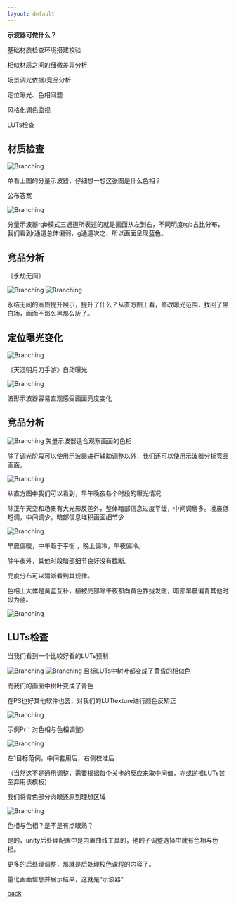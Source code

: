 ```yaml
---
layout: default
---
```


**示波器可做什么？**

基础材质检查环境搭建校验

相似材质之间的细微差异分析

场景调光依据/竞品分析

定位曝光、色相问题

风格化调色监视

LUTs检查


## 材质检查

![Branching](../assets/img/monitor/monitor_show.png)

单看上图的分量示波器，仔细想一想这张图是什么色相？


公布答案

![Branching](../assets/img/monitor/monitor_show2.png)

分量示波器rgb模式三通道所表述的就是画面从左到右，不同明度rgb占比分布，我们看到r通道总体偏弱，g通道次之，所以画面呈现蓝色。



## 竞品分析



《永劫无间》

![Branching](../assets/img/monitor/monitor_show3.png)
![Branching](../assets/img/monitor/monitor_show4.png)

 永结无间的画质提升展示，提升了什么？从直方图上看，修改曝光范围，找回了黑白场，画面不那么黑那么灰了。



## 定位曝光变化

![Branching](../assets/img/monitor/monitor_show5.gif)

《天涯明月刀手游》自动曝光

![Branching](../assets/img/monitor/monitor_show6.gif)

波形示波器容易直观感受画面亮度变化



## 竞品分析

![Branching](../assets/img/monitor/monitor_show7.png)
矢量示波器适合观察画面的色相



除了调光阶段可以使用示波器进行辅助调整以外，我们还可以使用示波器分析竞品画面。

![Branching](../assets/img/monitor/monitor_show8.gif)

从直方图中我们可以看到，早午晚夜各个时段的曝光情况

除正午天空和场景有大光影反差外，整体暗部信息过度平缓，中间调居多。凌晨低短调，中间调少，暗部信息堆积画面细节少

![Branching](../assets/img/monitor/monitor_show9.png)

早晨偏暖，中午趋于平衡 ，晚上偏冷，午夜偏冷。

除午夜外，其他时段暗部细节良好没有截断。

亮度分布可以清晰看到其规律。

色相上大体是黄蓝互补，植被亮部除午夜都向黄色靠拢发暖，暗部早晨偏青其他时段为蓝。

![Branching](../assets/img/monitor/monitor_show10.png)

## LUTs检查

当我们看到一个比较好看的LUTs预制

![Branching](../assets/img/monitor/monitor_show11.png)
![Branching](../assets/img/monitor/monitor_show11a.png)
目标LUTs中树叶都变成了黄昏的相似色

而我们的画面中树叶变成了青色

在PS也好其他软件也罢，对我们的LUTtexture进行颜色反矫正

![Branching](../assets/img/monitor/monitor_show12.png)

示例Pr：对色相与色相调整）

![Branching](../assets/img/monitor/monitor_show13.png)

左1目标范例，中间套用后，右侧校准后

（当然这不是通用调整，需要根据每个关卡的反应来取中间值，亦或逆推LUTs甚至弃用该模板）



我们将青色部分肉眼还原到理想区域

![Branching](../assets/img/monitor/monitor_show14.png)

色相与色相？是不是有点眼熟？

是的，unity后处理配置中是内置曲线工具的，他的子调整选择中就有色相与色相。

更多的后处理调整，那就是后处理校色课程的内容了。



量化画面信息并展示结果，这就是“示波器”


[back](../coding-page.html)